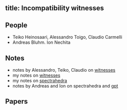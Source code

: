 title: Incompatibility witnesses
---
## People

* Teiko Heinosaari, Alessandro Toigo, Claudio Carmelli
* Andreas Bluhm. Ion Nechita

## Notes

* notes by Alessandro, Teiko, Claudio on [witnesses](toigo.pdf)
* my notes on [witnesses](aj_witnesses.pdf)
* my notes on [spectrahedra](aj_spectrahedra.pdf)
* notes by Andreas and Ion on spectrahedra and [gpt](bluhm.pdf)

## Papers

